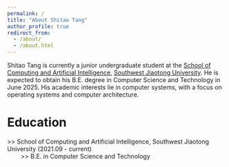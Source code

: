 ```yaml
---
permalink: /
title: "About Shitao Tang"
author_profile: true
redirect_from: 
  - /about/
  - /about.html
---
```


Shitao Tang is currently a junior undergraduate student at the [School of Computing and Artificial Intelligence](https://scai.swjtu.edu.cn), [Southwest Jiaotong University](https://swjtu.edu.cn). He is expected to obtain his B.E. degree in Computer Science and Technology in June 2025. His academic interests lie in computer systems, with a focus on operating systems and computer architecture.

Education
======
\>\> School of Computing and Artificial Intelligence, Southwest Jiaotong University (2021.09 - current)  
&nbsp;&nbsp;&nbsp;&nbsp;&nbsp;&nbsp;&nbsp;&nbsp;>> B.E. in Computer Science and Technology
